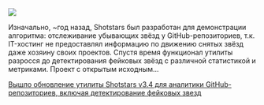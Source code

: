 <!--2025-06-12 13:19:18-->
<div class="yb">
  <div class="rss habr"><img src="https://habrastorage.org/getpro/habr/upload_files/d83/b8d/b6e/d83b8db6efcbeffecfe8b32bbc7fb5bd.png" /><p>Изначально, ~год назад, Shotstars был разработан для демонстрации алгоритма: отслеживание убывающих звёзд у GitHub-репозиториев, т.к. IT-хостинг не предоставлял информацию по движению снятых звёзд даже хозяину своих проектов. Спустя время функционал утилиты разросся до детектирования фейковых звёзд с различной статистикой и метриками. Проект с открытым исходным... <p class="titl"><a href="https://habr.com/ru/news/917974/?utm_source=habrahabr&utm_medium=rss&utm_campaign=917974">Вышло обновление утилиты Shotstars v3.4 для аналитики GitHub-репозиториев, включая детектирование фейковых звезд</a></p></div>
</div>
